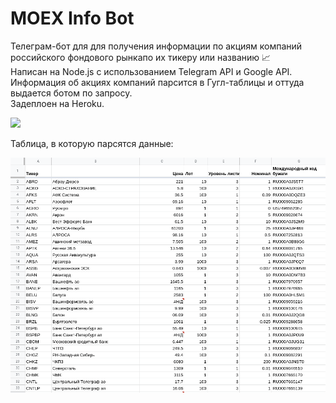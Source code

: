 # MOEX Info Bot

Телеграм-бот для для получения информации по акциям компаний российского фондового рынкапо их тикеру или названию 📈 <br/>
Написан на Node.js с использованием Telegram API и Google API.<br/> 
Информация об акциях компаний парсится в Гугл-таблицы и оттуда выдается ботом по запросу.<br/>
Задеплоен на Heroku.

![](readme-files/botwork.gif)

Таблица, в которую парсятся данные:

![](readme-files/sheet.png)
